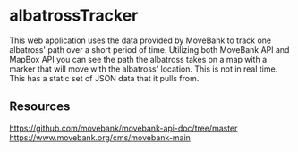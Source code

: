 # albatrossTracker

This web application uses the data provided by MoveBank to track one albatross' path over a short period of time.  Utilizing both MoveBank API and MapBox API you can see the path the albatross takes on a map with a marker that will move with the albatross' location.  This is not in real time.  This has a static set of JSON data that it pulls from.


## Resources
https://github.com/movebank/movebank-api-doc/tree/master
https://www.movebank.org/cms/movebank-main
